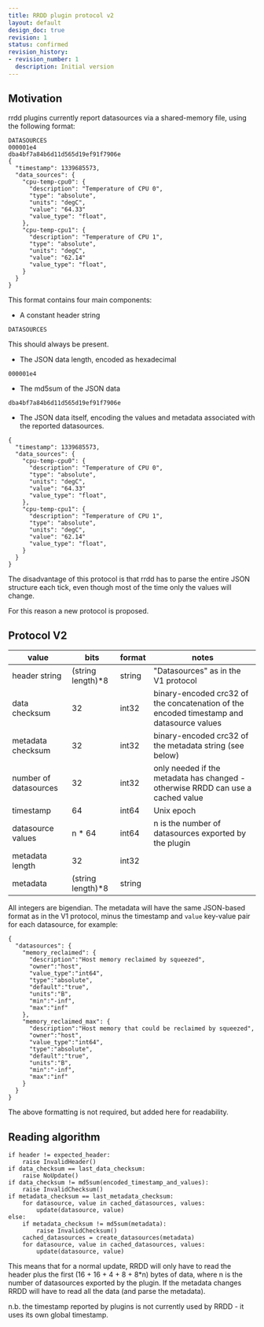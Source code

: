 ```yaml
---
title: RRDD plugin protocol v2
layout: default
design_doc: true
revision: 1
status: confirmed
revision_history:
- revision_number: 1
  description: Initial version
---
```


Motivation
----------

rrdd plugins currently report datasources via a shared-memory file, using the
following format:

```
DATASOURCES
000001e4
dba4bf7a84b6d11d565d19ef91f7906e
{
  "timestamp": 1339685573,
  "data_sources": {
    "cpu-temp-cpu0": {
      "description": "Temperature of CPU 0",
      "type": "absolute",
      "units": "degC",
      "value": "64.33"
      "value_type": "float",
    },
    "cpu-temp-cpu1": {
      "description": "Temperature of CPU 1",
      "type": "absolute",
      "units": "degC",
      "value": "62.14"
      "value_type": "float",
    }
  }
}
```

This format contains four main components:

* A constant header string

`DATASOURCES`

This should always be present.

* The JSON data length, encoded as hexadecimal

`000001e4`

* The md5sum of the JSON data

`dba4bf7a84b6d11d565d19ef91f7906e`

* The JSON data itself, encoding the values and metadata associated with the
reported datasources.

```
{
  "timestamp": 1339685573,
  "data_sources": {
    "cpu-temp-cpu0": {
      "description": "Temperature of CPU 0",
      "type": "absolute",
      "units": "degC",
      "value": "64.33"
      "value_type": "float",
    },
    "cpu-temp-cpu1": {
      "description": "Temperature of CPU 1",
      "type": "absolute",
      "units": "degC",
      "value": "62.14"
      "value_type": "float",
    }
  }
}
```

The disadvantage of this protocol is that rrdd has to parse the entire JSON
structure each tick, even though most of the time only the values will change.

For this reason a new protocol is proposed.

Protocol V2
-----------

|value|bits|format|notes|
|-----|----|------|-----|
|header string        |(string length)*8|string|"Datasources" as in the V1 protocol                                                     |
|data checksum        |32               |int32 |binary-encoded crc32 of the concatenation of the encoded timestamp and datasource values|
|metadata checksum    |32               |int32 |binary-encoded crc32 of the metadata string (see below)                                 |
|number of datasources|32               |int32 |only needed if the metadata has changed - otherwise RRDD can use a cached value         |
|timestamp            |64               |int64 |Unix epoch                                                                              |
|datasource values    |n * 64           |int64 |n is the number of datasources exported by the plugin                                   |
|metadata length      |32               |int32 |                                                                                        |
|metadata             |(string length)*8|string|                                                                                        |

All integers are bigendian. The metadata will have the same JSON-based format as
in the V1 protocol, minus the timestamp and `value` key-value pair for each
datasource, for example:

```
{
  "datasources": {
    "memory_reclaimed": {
      "description":"Host memory reclaimed by squeezed",
      "owner":"host",
      "value_type":"int64",
      "type":"absolute",
      "default":"true",
      "units":"B",
      "min":"-inf",
      "max":"inf"
    },
    "memory_reclaimed_max": {
      "description":"Host memory that could be reclaimed by squeezed",
      "owner":"host",
      "value_type":"int64",
      "type":"absolute",
      "default":"true",
      "units":"B",
      "min":"-inf",
      "max":"inf"
    }
  }
}
```

The above formatting is not required, but added here for readability.

Reading algorithm
-----------------

```
if header != expected_header:
    raise InvalidHeader()
if data_checksum == last_data_checksum:
    raise NoUpdate()
if data_checksum != md5sum(encoded_timestamp_and_values):
    raise InvalidChecksum()
if metadata_checksum == last_metadata_checksum:
    for datasource, value in cached_datasources, values:
        update(datasource, value)
else:
    if metadata_checksum != md5sum(metadata):
        raise InvalidChecksum()
    cached_datasources = create_datasources(metadata)
    for datasource, value in cached_datasources, values:
        update(datasource, value)
```

This means that for a normal update, RRDD will only have to read the header plus
the first (16 + 16 + 4 + 8 + 8*n) bytes of data, where n is the number of
datasources exported by the plugin. If the metadata changes RRDD will have to
read all the data (and parse the metadata).

n.b. the timestamp reported by plugins is not currently used by RRDD - it uses
its own global timestamp.
